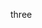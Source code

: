<!--
 * @Descripttion: 
 * @version: 
 * @Author: linxiaofen
 * @Date: 2020-09-14 17:36:13
 * @LastEditors: linxiaofen
 * @LastEditTime: 2020-09-14 17:36:17
-->
three
